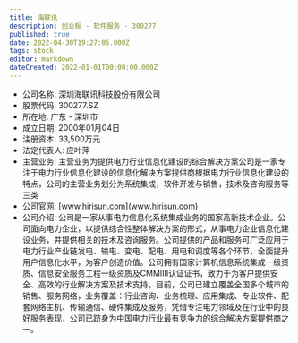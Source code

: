 ```yaml
---
title: 海联讯
description: 创业板 - 软件服务 - 300277
published: true
date: 2022-04-30T19:27:05.000Z
tags: stock
editor: markdown
dateCreated: 2022-01-01T00:00:00.000Z
---
```


- 公司名称: 深圳海联讯科技股份有限公司
- 股票代码: 300277.SZ
- 所在地: 广东 - 深圳市
- 成立日期: 2000年01月04日
- 注册资本: 33,500万元
- 法定代表人: 应叶萍
- 主营业务: 主营业务为提供电力行业信息化建设的综合解决方案公司是一家专注于电力行业信息化建设的信息化解决方案提供商根据电力行业信息化建设的特点，公司的主营业务划分为系统集成，软件开发与销售，技术及咨询服务等三类
- 公司官网: [www.hirisun.com](www.hirisun.com)
- 公司介绍: 公司是一家从事电力信息化系统集成业务的国家高新技术企业。公司面向电力企业，以提供综合性整体解决方案的形式，从事电力企业信息化建设业务，并提供相关的技术及咨询服务。公司提供的产品和服务可广泛应用于电力行业产业链发电、输电、变电、配电、用电和调度等各个环节，全面提升用户信息化水平，为客户创造价值。公司拥有国家计算机信息系统集成一级资质、信息安全服务工程一级资质及CMMIⅢ认证证书，致力于为客户提供安全、高效的行业解决方案及技术支持。目前，公司已建立覆盖全国多个城市的销售、服务网络，业务覆盖：行业咨询、业务梳理、应用集成、专业软件、配套网络主机、传输通信、硬件集成及服务，凭借专注电力领域及在行业中的良好服务表现，公司已跻身为中国电力行业最有竞争力的综合解决方案提供商之一。


